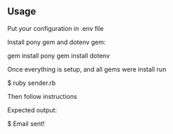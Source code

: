 <h2>Usage</h2>

Put your configuration in .env file

Install pony gem and dotenv gem:

gem install pony
gem install dotenv

Once everything is setup, and all gems were install run

$ ruby sender.rb 

Then follow instructions

Expected output:

$ Email sent!